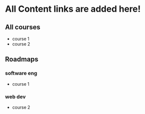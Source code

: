 # All Content links are added here!
## All courses
 - course 1
 - course 2

## Roadmaps 
### software eng
  - course 1
### web dev
  - course 2
